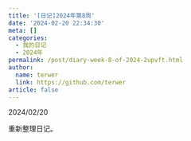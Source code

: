 ```yaml
---
title: '[日记]2024年第8周'
date: '2024-02-20 22:34:30'
meta: []
categories:
  - 我的日记
  - 2024年
permalink: /post/diary-week-8-of-2024-2upvft.html
author:
  name: terwer
  link: https://github.com/terwer
article: false
---
```



<!-- more -->




2024/02/20

重新整理日记。

‍
